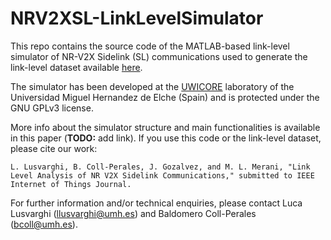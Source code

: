 # NRV2XSL-LinkLevelSimulator
This repo contains the source code of the MATLAB-based link-level simulator of NR-V2X Sidelink (SL) communications used to generate the link-level dataset available [here](https://uwicore.umh.es/NRV2XSL-LinkLevel.html).

The simulator has been developed at the [UWICORE](https://uwicore.umh.es/) laboratory of the Universidad Miguel Hernandez de Elche (Spain) and is protected under the GNU GPLv3 license. 

More info about the simulator structure and main functionalities is available in this paper (**TODO:** add link). If you use this code or the link-level dataset, please cite our work:
```
L. Lusvarghi, B. Coll-Perales, J. Gozalvez, and M. L. Merani, "Link Level Analysis of NR V2X Sidelink Communications," submitted to IEEE Internet of Things Journal. 
```

For further information and/or technical enquiries, please contact Luca Lusvarghi (llusvarghi@umh.es) and Baldomero Coll-Perales (bcoll@umh.es).


